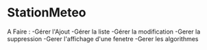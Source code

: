 # StationMeteo
A Faire :
-Gérer l'Ajout
-Gérer la liste
-Gérer la modification
-Gerer la suppression
-Gerer l'affichage d'une fenetre
-Gerer les algorithmes

